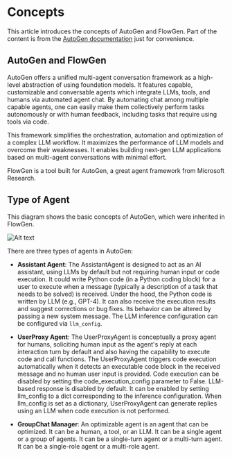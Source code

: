 # Concepts

This article introduces the concepts of AutoGen and FlowGen. Part of the content is from the [AutoGen documentation](https://microsoft.github.io/autogen/) just for convenience.

## AutoGen and FlowGen

AutoGen offers a unified multi-agent conversation framework as a high-level abstraction of using foundation models. It features capable, customizable and conversable agents which integrate LLMs, tools, and humans via automated agent chat. By automating chat among multiple capable agents, one can easily make them collectively perform tasks autonomously or with human feedback, including tasks that require using tools via code.

This framework simplifies the orchestration, automation and optimization of a complex LLM workflow. It maximizes the performance of LLM models and overcome their weaknesses. It enables building next-gen LLM applications based on multi-agent conversations with minimal effort.

FlowGen is a tool built for AutoGen, a great agent framework from Microsoft Research.

## Type of Agent

This diagram shows the basic concepts of AutoGen, which were inherited in FlowGen.

![Alt text](https://microsoft.github.io/autogen/assets/images/autogen_agents-b80434bcb15d46da0c6cbeed28115f38.png)

There are three types of agents in AutoGen:

- **Assistant Agent**: The AssistantAgent is designed to act as an AI assistant, using LLMs by default but not requiring human input or code execution. It could write Python code (in a Python coding block) for a user to execute when a message (typically a description of a task that needs to be solved) is received. Under the hood, the Python code is written by LLM (e.g., GPT-4). It can also receive the execution results and suggest corrections or bug fixes. Its behavior can be altered by passing a new system message. The LLM inference configuration can be configured via `llm_config`.

- **UserProxy Agent**: The UserProxyAgent is conceptually a proxy agent for humans, soliciting human input as the agent's reply at each interaction turn by default and also having the capability to execute code and call functions. The UserProxyAgent triggers code execution automatically when it detects an executable code block in the received message and no human user input is provided. Code execution can be disabled by setting the code_execution_config parameter to False. LLM-based response is disabled by default. It can be enabled by setting llm_config to a dict corresponding to the inference configuration. When llm_config is set as a dictionary, UserProxyAgent can generate replies using an LLM when code execution is not performed.

- **GroupChat Manager**: An optimizable agent is an agent that can be optimized. It can be a human, a tool, or an LLM. It can be a single agent or a group of agents. It can be a single-turn agent or a multi-turn agent. It can be a single-role agent or a multi-role agent.
